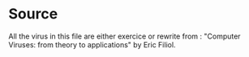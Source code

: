# Source

All the virus in this file are either exercice or rewrite from : "Computer Viruses: from theory to applications" by Eric Filiol.
